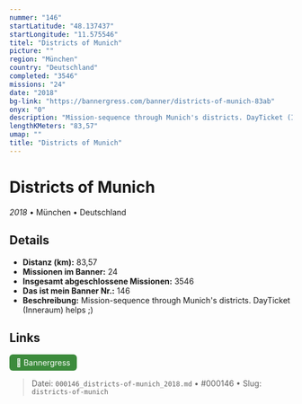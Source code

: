 ```yaml
---
nummer: "146"
startLatitude: "48.137437"
startLongitude: "11.575546"
titel: "Districts of Munich"
picture: ""
region: "München"
country: "Deutschland"
completed: "3546"
missions: "24"
date: "2018"
bg-link: "https://bannergress.com/banner/districts-of-munich-83ab"
onyx: "0"
description: "Mission-sequence through Munich's districts. DayTicket (Inneraum) helps ;)"
lengthKMeters: "83,57"
umap: ""
title: "Districts of Munich"
---
```

# Districts of Munich

*2018* • München • Deutschland



## Details
- **Distanz (km):** 83,57
- **Missionen im Banner:** 24
- **Insgesamt abgeschlossene Missionen:** 3546
- **Das ist mein Banner Nr.:** 146
- **Beschreibung:** Mission-sequence through Munich's districts. DayTicket (Inneraum) helps ;)


## Links
<div style="margin-top: 0.5em;">
<a href="https://bannergress.com/banner/districts-of-munich-83ab" target="_blank" style="display:inline-block;margin-right:8px;padding:6px 12px;background-color:#3c8b3c;color:white;text-decoration:none;border-radius:6px;">🔗 Bannergress</a>

</div>


> Datei: `000146_districts-of-munich_2018.md` • #000146 • Slug: `districts-of-munich`
